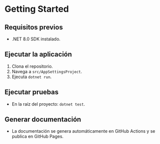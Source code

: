 # Getting Started

## Requisitos previos
- .NET 8.0 SDK instalado.

## Ejecutar la aplicación
1. Clona el repositorio.
2. Navega a `src/AppSettingsProject`.
3. Ejecuta `dotnet run`.

## Ejecutar pruebas
- En la raíz del proyecto: `dotnet test`.

## Generar documentación
- La documentación se genera automáticamente en GitHub Actions y se publica en GitHub Pages.